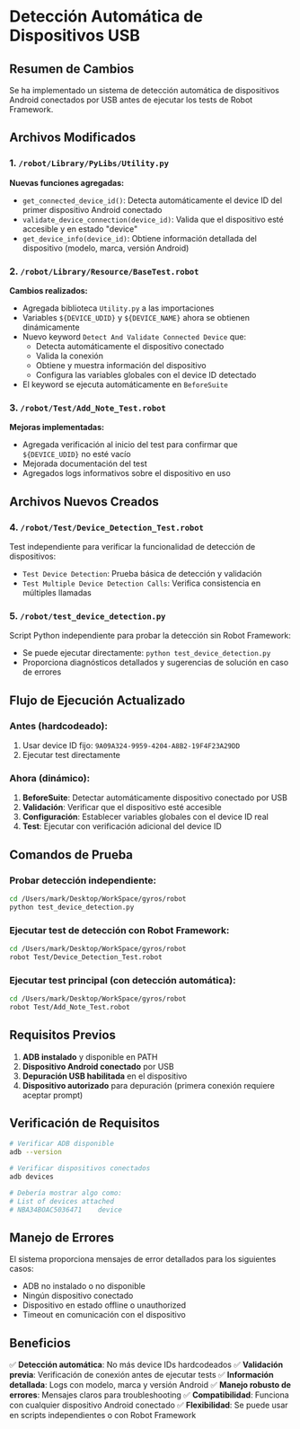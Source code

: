# Detección Automática de Dispositivos USB

## Resumen de Cambios

Se ha implementado un sistema de detección automática de dispositivos Android conectados por USB antes de ejecutar los tests de Robot Framework.

## Archivos Modificados

### 1. `/robot/Library/PyLibs/Utility.py`
**Nuevas funciones agregadas:**

- `get_connected_device_id()`: Detecta automáticamente el device ID del primer dispositivo Android conectado
- `validate_device_connection(device_id)`: Valida que el dispositivo esté accesible y en estado "device"
- `get_device_info(device_id)`: Obtiene información detallada del dispositivo (modelo, marca, versión Android)

### 2. `/robot/Library/Resource/BaseTest.robot`
**Cambios realizados:**

- Agregada biblioteca `Utility.py` a las importaciones
- Variables `${DEVICE_UDID}` y `${DEVICE_NAME}` ahora se obtienen dinámicamente
- Nuevo keyword `Detect And Validate Connected Device` que:
  - Detecta automáticamente el dispositivo conectado
  - Valida la conexión
  - Obtiene y muestra información del dispositivo
  - Configura las variables globales con el device ID detectado
- El keyword se ejecuta automáticamente en `BeforeSuite`

### 3. `/robot/Test/Add_Note_Test.robot`
**Mejoras implementadas:**

- Agregada verificación al inicio del test para confirmar que `${DEVICE_UDID}` no esté vacío
- Mejorada documentación del test
- Agregados logs informativos sobre el dispositivo en uso

## Archivos Nuevos Creados

### 4. `/robot/Test/Device_Detection_Test.robot`
Test independiente para verificar la funcionalidad de detección de dispositivos:
- `Test Device Detection`: Prueba básica de detección y validación
- `Test Multiple Device Detection Calls`: Verifica consistencia en múltiples llamadas

### 5. `/robot/test_device_detection.py`
Script Python independiente para probar la detección sin Robot Framework:
- Se puede ejecutar directamente: `python test_device_detection.py`
- Proporciona diagnósticos detallados y sugerencias de solución en caso de errores

## Flujo de Ejecución Actualizado

### Antes (hardcodeado):
1. Usar device ID fijo: `9A09A324-9959-4204-A8B2-19F4F23A29DD`
2. Ejecutar test directamente

### Ahora (dinámico):
1. **BeforeSuite**: Detectar automáticamente dispositivo conectado por USB
2. **Validación**: Verificar que el dispositivo esté accesible
3. **Configuración**: Establecer variables globales con el device ID real
4. **Test**: Ejecutar con verificación adicional del device ID

## Comandos de Prueba

### Probar detección independiente:
```bash
cd /Users/mark/Desktop/WorkSpace/gyros/robot
python test_device_detection.py
```

### Ejecutar test de detección con Robot Framework:
```bash
cd /Users/mark/Desktop/WorkSpace/gyros/robot
robot Test/Device_Detection_Test.robot
```

### Ejecutar test principal (con detección automática):
```bash
cd /Users/mark/Desktop/WorkSpace/gyros/robot
robot Test/Add_Note_Test.robot
```

## Requisitos Previos

1. **ADB instalado** y disponible en PATH
2. **Dispositivo Android conectado** por USB
3. **Depuración USB habilitada** en el dispositivo
4. **Dispositivo autorizado** para depuración (primera conexión requiere aceptar prompt)

## Verificación de Requisitos

```bash
# Verificar ADB disponible
adb --version

# Verificar dispositivos conectados
adb devices

# Debería mostrar algo como:
# List of devices attached
# NBA34BOAC5036471    device
```

## Manejo de Errores

El sistema proporciona mensajes de error detallados para los siguientes casos:
- ADB no instalado o no disponible
- Ningún dispositivo conectado
- Dispositivo en estado offline o unauthorized
- Timeout en comunicación con el dispositivo

## Beneficios

✅ **Detección automática**: No más device IDs hardcodeados
✅ **Validación previa**: Verificación de conexión antes de ejecutar tests
✅ **Información detallada**: Logs con modelo, marca y versión Android
✅ **Manejo robusto de errores**: Mensajes claros para troubleshooting
✅ **Compatibilidad**: Funciona con cualquier dispositivo Android conectado
✅ **Flexibilidad**: Se puede usar en scripts independientes o con Robot Framework

